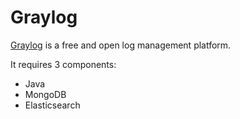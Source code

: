 # Graylog

[Graylog](https://github.com/Graylog2/graylog2-server) is a free and open log management platform.

It requires 3 components:

- Java
- MongoDB
- Elasticsearch
